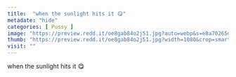 ```yaml
---
title:  "when the sunlight hits it 😋"
metadate: "hide"
categories: [ Pussy ]
image: "https://preview.redd.it/oe8gab84o2j51.jpg?auto=webp&s=e8a70265dca4f9ee73194a03589ef871921ccead"
thumb: "https://preview.redd.it/oe8gab84o2j51.jpg?width=1080&crop=smart&auto=webp&s=4632d8833bfe5638cdf95d607626e1d6ddee0f40"
visit: ""
---
```

when the sunlight hits it 😋
